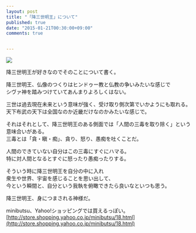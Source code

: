 ```yaml
---
layout: post
title: "「降三世明王」について"
published: true
date: "2015-01-21T00:30:00+09:00"
comments: true


---
```


<a href="http://www.amazon.co.jp/gp/product/B009NOI46Q/ref=as_li_ss_il?ie=UTF8&camp=247&creative=7399&creativeASIN=B009NOI46Q&linkCode=as2&tag=13nightcrows-22"><img border="0" src="http://ws-fe.amazon-adsystem.com/widgets/q?_encoding=UTF8&ASIN=B009NOI46Q&Format=_SL250_&ID=AsinImage&MarketPlace=JP&ServiceVersion=20070822&WS=1&tag=13nightcrows-22" ></a><img src="http://ir-jp.amazon-adsystem.com/e/ir?t=13nightcrows-22&l=as2&o=9&a=B009NOI46Q" width="1" height="1" border="0" alt="" style="border:none !important; margin:0px !important;" />

降三世明王が好きなのでそのことについて書く。  
  
降三世明王、仏像のつくりはヒンドゥー教と仏教の争いみたいな感じで  
シヴァ神を踏みつけていてあんまりよろしくはない。  
  
三世は過去現在未来という意味が強く、受け取り側次第でいかようにも取れる。  
天下布武の天下は全国なのか近畿だけなのかみたいな感じで。  
  
それはそれとして、降三世明王のある側面では「人間の三毒を取り除く」という意味合いがある。  
三毒とは「貪・瞋・痴」、貪り、怒り、愚痴を吐くことだ。  
  
人間のできていない自分はこの三毒にすぐにハマる。  
特に対人間となるとすぐに怒ったり愚痴ったりする。  
  
そういう時に降三世明王を自分の中に入れ  
衆生や世界、宇宙を感じることを思い出して、  
今という瞬間と、自分という我執を俯瞰できたら良いなといつも思う。  
  
降三世明王、身につまされる神様だ。  
  
minibutsu、Yahoo!ショッピングでは買えるっぽい。  
[http://store.shopping.yahoo.co.jp/minibutsu/18.html](http://store.shopping.yahoo.co.jp/minibutsu/18.html)
